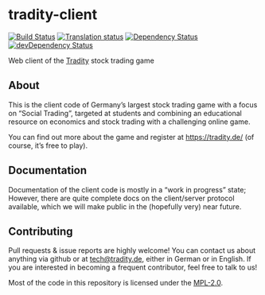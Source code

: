 # tradity-client

[![Build Status](https://travis-ci.org/tradity/tradity-client.svg?style=flat&branch=master)](https://travis-ci.org/tradity/tradity-client?branch=master)
[![Translation status](https://weblate.tradity.de/widgets/tradity/-/svg-badge.svg)](https://weblate.tradity.de/engage/tradity/?utm_source=widget)
[![Dependency Status](https://david-dm.org/tradity/tradity-client.svg?style=flat)](https://david-dm.org/tradity/tradity-client)
[![devDependency Status](https://david-dm.org/tradity/tradity-client/dev-status.svg?style=flat)](https://david-dm.org/tradity/tradity-client#info=devDependencies)

Web client of the [Tradity](https://tradity.de/) stock trading game

## About
This is the client code of Germany’s largest stock trading game with a focus on “Social Trading”,
targeted at students and combining an educational resource on economics and stock trading with
a challenging online game.

You can find out more about the game and register at https://tradity.de/ (of course, it’s free to play).

## Documentation
Documentation of the client code is mostly in a “work in progress” state; However, there are
quite complete docs on the client/server protocol available, which we will make public in the
(hopefully very) near future.

## Contributing
Pull requests & issue reports are highly welcome! You can contact us about anything
via github or at tech@tradity.de, either in German or in English.
If you are interested in becoming a frequent contributor, feel free to talk to us!

Most of the code in this repository is licensed under the [MPL-2.0](https://www.mozilla.org/MPL/2.0/).

